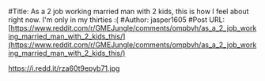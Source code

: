 #Title: As a 2 job working married man with 2 kids, this is how I feel about right now. I'm only in my thirties :(
#Author: jasper1605
#Post URL: [https://www.reddit.com/r/GMEJungle/comments/ompbvh/as_a_2_job_working_married_man_with_2_kids_this/](https://www.reddit.com/r/GMEJungle/comments/ompbvh/as_a_2_job_working_married_man_with_2_kids_this/)


https://i.redd.it/rza60t9epyb71.jpg